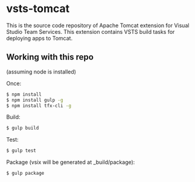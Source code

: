 # vsts-tomcat
This is the source code repository of Apache Tomcat extension for Visual Studio Team Services.
This extension contains VSTS build tasks for deploying apps to Tomcat.

## Working with this repo
(assuming node is installed)

Once:
```bash
$ npm install
$ npm install gulp -g
$ npm install tfx-cli -g
```

Build:
```bash
$ gulp build
```

Test:
```bash
$ gulp test
```

Package (vsix will be generated at _build/package):
```bash
$ gulp package
```
